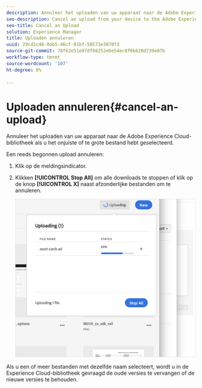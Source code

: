 ```yaml
---
description: Annuleer het uploaden van uw apparaat naar de Adobe Experience Cloud-bibliotheek als u het onjuiste of te grote bestand hebt geselecteerd.
seo-description: Cancel an upload from your device to the Adobe Experience Cloud Library if you selected the incorrect or too large of a file.
seo-title: Cancel an Upload
solution: Experience Manager
title: Uploaden annuleren
uuid: 29cd1c48-0ab5-46cf-81bf-50571e3078f3
source-git-commit: 78f62e51e07df88252e6e54ec8f0b620d739e07b
workflow-type: tm+mt
source-wordcount: '107'
ht-degree: 0%

---
```



# Uploaden annuleren{#cancel-an-upload}

Annuleer het uploaden van uw apparaat naar de Adobe Experience Cloud-bibliotheek als u het onjuiste of te grote bestand hebt geselecteerd.

Een reeds begonnen upload annuleren:

1. Klik op de meldingsindicator.
1. Klikken **[!UICONTROL Stop All]** om alle downloads te stoppen of klik op de knop **[!UICONTROL X]** naast afzonderlijke bestanden om te annuleren.

   ![](assets/library_uploading_in_progress.png)

Als u een of meer bestanden met dezelfde naam selecteert, wordt u in de Experience Cloud-bibliotheek gevraagd de oude versies te vervangen of de nieuwe versies te behouden.
